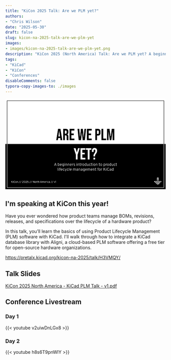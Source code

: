 ```yaml
---
title: "KiCon 2025 Talk: Are we PLM yet?"
authors:
- "Chris Wilson"
date: "2025-05-30"
draft: false
slug: kicon-na-2025-talk-are-we-plm-yet
images:
- images/kicon-na-2025-talk-are-we-plm-yet.png
description: "KiCon 2025 (North America) Talk: Are we PLM yet? A beginners introduction to product lifecycle management for KiCad."
tags:
- "KiCad"
- "KiCon"
- "Conferences"
disableComments: false
typora-copy-images-to: ./images
---
```


![](images/kicon-na-2025-talk-are-we-plm-yet.png)

## I'm speaking at KiCon this year!

Have you ever wondered how product teams manage BOMs, revisions, releases, and specifications over the lifecycle of a hardware product?

In this talk, you’ll learn the basics of using Product Lifecycle Management (PLM) software with KiCad. I'll walk through how to integrate a KiCad database library with Aligni, a cloud-based PLM software offering a free tier for open-source hardware organizations.

https://pretalx.kicad.org/kicon-na-2025/talk/H3VMQY/

## Talk Slides

 [KiCon 2025 North America - KiCad PLM Talk - v1.pdf](<KiCon 2025 (North America) - KiCad PLM Talk - v1.pdf>)

## Conference Livestream

### Day 1

{{< youtube v2uiwDnLGx8 >}}

### Day 2

{{< youtube h8s6T9pnWlY >}}
